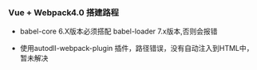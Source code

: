 ### Vue + Webpack4.0 搭建路程

- babel-core 6.X版本必须搭配 babel-loader 7.x版本,否则会报错

- 使用autodll-webpack-plugin  插件，路径错误，没有自动注入到HTML中，暂未解决